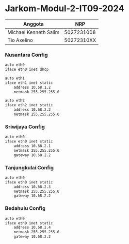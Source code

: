 # Jarkom-Modul-2-IT09-2024

| Anggota | NRP  |
| ------- | --- |
| Michael Kenneth Salim | 5027231008 |
| Tio Axelino | 50272310XX |

### Nusantara Config
```sh
auto eth0
iface eth0 inet dhcp

auto eth1
iface eth1 inet static
	address 10.68.1.2
	netmask 255.255.255.0

auto eth2
iface eth2 inet static
	address 10.68.2.2
	netmask 255.255.255.0
```

### Sriwijaya Config
```sh
auto eth0
iface eth0 inet static
	address 10.68.2.1
	netmask 255.255.255.0
	gateway 10.68.2.2
```

### Tanjungkulai Config
```sh
auto eth0
iface eth0 inet static
	address 10.68.2.3
	netmask 255.255.255.0
	gateway 10.68.2.2
```

### Bedahulu Config
```sh
auto eth0
iface eth0 inet static
	address 10.68.2.4
	netmask 255.255.255.0
	gateway 10.68.2.2
```

